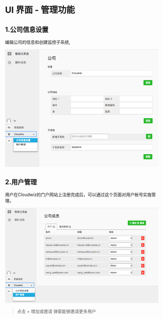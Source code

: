 # **UI 界面 - 管理功能**

## **1.公司信息设置**

编辑公司的信息和创建监控子系统,

![](/part4/images/p4_30.png)

## 2.**用户管理**

用户在Cloudwiz的门户网站上注册完成后，可以通过这个页面对用户帐号实施管理。

![](/part4/images/p4_31.png) 



> 点击 + 增加或邀请 弹窗能够邀请更多用户



